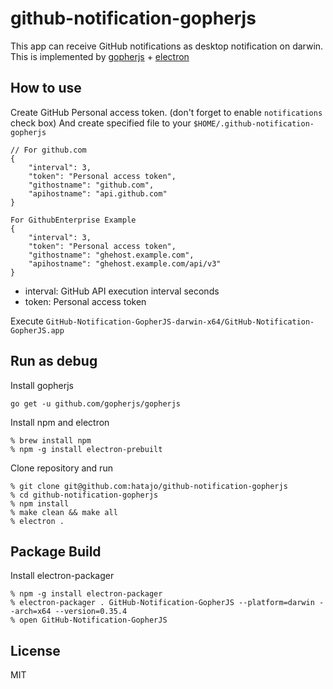 # github-notification-gopherjs

This app can receive GitHub notifications as desktop notification on darwin.
This is implemented by [gopherjs](https://github.com/gopherjs/gopherjs) + [electron](http://electron.atom.io)

## How to use

Create GitHub Personal access token. (don't forget to enable `notifications` check box)
And create specified file to your `$HOME/.github-notification-gopherjs`

```
// For github.com
{
    "interval": 3,
    "token": "Personal access token",
    "githostname": "github.com",
    "apihostname": "api.github.com"
}

For GithubEnterprise Example
{
    "interval": 3,
    "token": "Personal access token",
    "githostname": "ghehost.example.com",
    "apihostname": "ghehost.example.com/api/v3"
}
```

- interval: GitHub API execution interval seconds
- token: Personal access token

Execute `GitHub-Notification-GopherJS-darwin-x64/GitHub-Notification-GopherJS.app`

## Run as debug

Install gopherjs

```
go get -u github.com/gopherjs/gopherjs
```

Install npm and electron

```
% brew install npm 
% npm -g install electron-prebuilt
```

Clone repository and run

```
% git clone git@github.com:hatajo/github-notification-gopherjs
% cd github-notification-gopherjs
% npm install
% make clean && make all
% electron .
```

## Package Build

Install electron-packager

```
% npm -g install electron-packager
% electron-packager . GitHub-Notification-GopherJS --platform=darwin --arch=x64 --version=0.35.4
% open GitHub-Notification-GopherJS
```

## License

MIT
